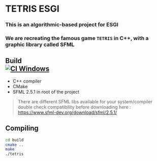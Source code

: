 # TETRIS ESGI
  ### This is an algorithmic-based project for ESGI<br/>
  ### We are recreating the famous game `TETRIS` in C++, with a graphic library called SFML
## Build <div align="left">[![CI Windows](https://github.com/Ena-Shepherd/Tetris/actions/workflows/cmake.yml/badge.svg?branch=master)](https://github.com/Ena-Shepherd/Tetris/actions/workflows/cmake.yml)</div>


- C++ compiler
- CMake
- SFML 2.5.1 in root of the project
> There are different SFML libs available for your system/compiler<br/>double check compatibility before downloading here :<br/>https://www.sfml-dev.org/download/sfml/2.5.1/

## Compiling
  ```sh
  cd build
  cmake ..
  make
  ./tetris
  ```
